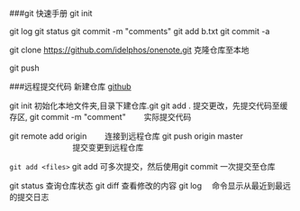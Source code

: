 

###git 快速手册
git init         

git log 
git status
git commit -m "comments"
git add b.txt
git commit -a 


git clone https://github.com/idelphos/onenote.git     克隆仓库至本地

git push



###远程提交代码
新建仓库
[github](https://github.com/idelphos/onenote.git)

git init          初始化本地文件夹,目录下建仓库.git
git add .         提交更改，先提交代码至缓存区,
git commit -m "comment"   　　实际提交代码

git remote add origin <server>   　　连接到远程仓库
git push origin master 　　　　　　　　提交变更到远程仓库

`git add <files>`
git add 可多次提交，然后使用git commit 一次提交至仓库



git status        查询仓库状态
git diff          查看修改的内容
git log　         命令显示从最近到最远的提交日志














